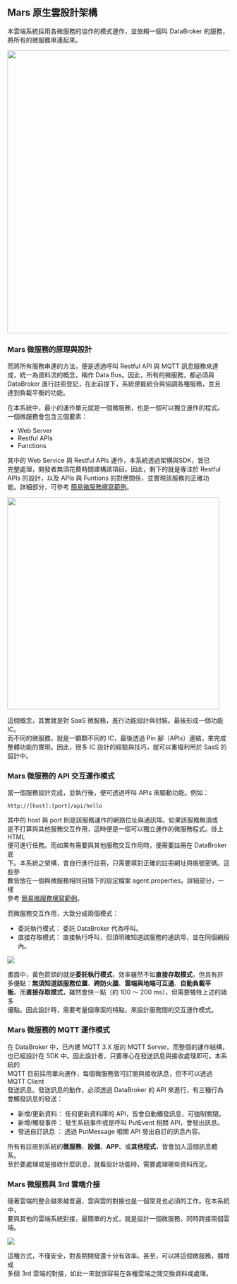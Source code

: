 ## Mars 原生雲設計架構

本雲端系統採用各微服務的協作的模式運作，並依賴一個叫 DataBroker 的服務，  
將所有的微服務串連起來。
  
<img src="https://test.mars-cloud.com/images/1713405966074.jpg" width="640"></img>

### Mars 微服務的原理與設計
  
而將所有服務串連的方法，便是透過呼叫 Restful API 與 MQTT 訊息服務來達  
成，統一為資料流的概念，稱作 Data Bus。因此，所有的微服務，都必須與  
DataBroker 進行註冊登記，在此前提下，系統便能統合與協調各種服務，並且  
達到負載平衡的功能。  

在本系統中，最小的運作單元就是一個微服務，也是一個可以獨立運作的程式。  
一個微服務會包含三個要素：

- Web Server
- Restful APIs
- Functions

其中的 Web Service 與 Restful APIs 運作，本系統透過架構與SDK，皆已  
完整處理，開發者無須花費時間建構該項目。因此，剩下的就是專注於 Restful  
APIs 的設計，以及 APIs 與 Funtions 的對應關係，並實現該服務的正確功  
能。詳細部分，可參考 [簡易微服務撰寫範例](/Services/SimpleService)。  

<img src="https://test.mars-cloud.com/images/1713409008905.jpg" width="480"></img>
    
這個概念，其實就是對 SaaS 微服務，進行功能設計與封裝。最後形成一個功能IC。  
而不同的微服務，就是一顆顆不同的 IC，最後透過 Pin 腳（APIs）連結，來完成  
整體功能的實現。因此，很多 IC 設計的經驗與技巧，就可以重複利用於 SaaS 的  
設計中。  

### Mars 微服務的 API 交互運作模式

當一個服務設計完成，並執行後，便可透過呼叫 APIs 來驅動功能。例如：  
  
```
http://[host]:[port]/api/hello
```

其中的 host 與 port 則是該服務運作的網路位址與通訊埠。如果該服務無須或  
是不打算與其他服務交互作用，這時便是一個可以獨立運作的微服務程式。掛上 HTML  
便可進行任務。而如果有需要與其他服務交互作用時，便需要註冊在 DataBroker 底  
下。本系統之架構，會自行進行註冊，只需要填對正確的註冊網址與帳號密碼。這些參  
數皆放在一個與微服務相同目錄下的設定檔案 agent.properties。詳細部分，一樣  
參考 [簡易微服務撰寫範例](/Services/SimpleService)。   

而微服務交互作用，大致分成兩個模式：  
  
- 委託執行模式： 委託 DataBroker 代為呼叫。
- 直接存取模式： 直接執行呼叫，但須明確知道該服務的通訊埠，並在同個網段內。

<img src="https://test.mars-cloud.com/images/1713411327233.jpg"></img>

畫面中，黃色箭頭的就是**委託執行模式**，效率雖然不如**直接存取模式**，但具有許  
多優點：**無須知道該服務位置**、**跨防火牆**、**雲端與地端可互通**、**自動負載平  
衡**。而**直接存取模式**，雖然會快一點（約 100 ～ 200 ms），但需要犧牲上述的諸多  
優點。因此設計時，需要考量個專案的特點，來設計服務間的交互運作模式。  

### Mars 微服務的 MQTT 運作模式

在 DataBroker 中，已內建 MQTT 3.X 版的 MQTT Server。而整個的運作結構，  
也已經設計在 SDK 中。因此設計者，只要專心在發送訊息與接收處理即可。本系統的  
MQTT 目前採用單向運作，每個微服務皆可訂閱與接收訊息，但不可以透過 MQTT Client  
發送訊息。發送訊息的動作，必須透過 DataBroker 的 API 來進行，有三種行為  
會觸發訊息的發送：
  
- 新增/更新資料： 任何更新資料庫的 API，皆會自動觸發訊息，可強制關閉。
- 新增/觸發事件： 發生系統事件或是呼叫 PutEvent 相關 API，會發出訊息。
- 發送自訂訊息 ： 透過 PutMessage 相關 API 發出自訂的訊息內容。

所有有註冊到系統的**微服務**、**設備**、**APP**、或**其他程式**，皆會加入這個訊息體系。  
至於要處理或是接收什麼訊息，就看設計功能時，需要處理哪些資料而定。

### Mars 微服務與 3rd 雲端介接

隨著雲端的整合越來越普遍，雲與雲的對接也是一個常見也必須的工作。在本系統中，  
要與其他的雲端系統對接，最簡單的方式，就是設計一個微服務，同時跨接兩個雲端。  

<img src="https://test.mars-cloud.com/images/1713422612845.jpg"></img>

這種方式，不僅安全，對長期開發還十分有效率。甚至，可以將這個微服務，擴增成  
多個 3rd 雲端的對接，如此一來就很容易在各種雲端之間交換資料或處理。
